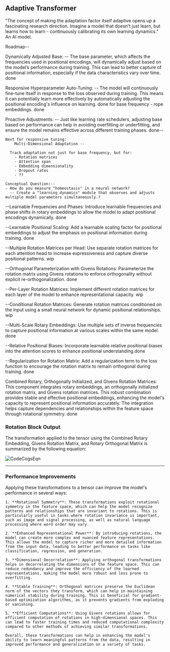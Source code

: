 ## Adaptive Transformer

"The concept of making the adaptation factor itself adaptive opens up a fascinating research direction. Imagine a model that doesn't just learn, but learns how to learn - continuously calibrating its own learning dynamics." An AI model.

Roadmap--

Dynamically Adjusted Base: -- The base parameter, which affects the frequencies used in positional encodings, will dynamically adjust based on the model’s performance during training. This can lead to better capture of positional information, especially if the data characteristics vary over time. done

Responsive Hyperparameter Auto-Tuning: -- The model will continuously fine-tune itself in response to the loss observed during training. This means it can potentially learn more effectively by automatically adjusting the positional encoding's influence on learning. done for base frequency - rope embeddings. done

Proactive Adjustments: -- Just like learning rate schedulers, adjusting base based on performance can help in avoiding overfitting or underfitting, and ensure the model remains effective across different training phases. done--

    Next for responsive tuning:
        Multi-Dimensional Adaptation --
  
      Track adaptation not just for base frequency, but for:
        - Rotation matrices
        - Attention span
        - Embedding dimensionality
        - Dropout rates
        - ??
    
    Conceptual Question:--
    - How do you measure "homeostasis" in a neural network?
      -- Create a "learning dynamics" module that observes and adjusts multiple model parameters simultaneously.?


--Learnable Frequencies and Phases: Introduce learnable frequencies and phase shifts in rotary embeddings to allow the model to adapt positional encodings dynamically. done

--Learnable Positional Scaling: Add a learnable scaling factor for positional embeddings to adjust the emphasis on positional information during training. done

--Multiple Rotation Matrices per Head: Use separate rotation matrices for each attention head to increase expressiveness and capture diverse positional patterns. wip

--Orthogonal Parameterization with Givens Rotations: Parameterize the rotation matrix using Givens rotations to enforce orthogonality without explicit re-orthogonalization. done

--Per-Layer Rotation Matrices: Implement different rotation matrices for each layer of the model to enhance representational capacity. wip

--Conditional Rotation Matrices: Generate rotation matrices conditioned on the input using a small neural network for dynamic positional relationships. wip

--Multi-Scale Rotary Embeddings: Use multiple sets of inverse frequencies to capture positional information at various scales within the same model. done

--Relative Positional Biases: Incorporate learnable relative positional biases into the attention scores to enhance positional understanding.done

--Regularization for Rotation Matrix: Add a regularization term to the loss function to encourage the rotation matrix to remain orthogonal during training. done


Combined Rotary, Orthogonally Initialized, and Givens Rotation Matrices: This component integrates rotary embeddings, an orthogonally initialized rotation matrix, and Givens rotation matrices. This robust combination provides stable and effective positional embeddings, enhancing the model's capacity to represent positional information accurately. The integration helps capture dependencies and relationships within the feature space through rotational symmetry. done


### Rotation Block Output
The transformation applied to the tensor using the Combined Rotary Embedding, Givens Rotation Matrix, and Rotary Orthogonal Matrix is summarized by the following equation:

![CodeCogsEqn](https://github.com/user-attachments/assets/b4f79ef5-246d-40b2-aed7-ef44b28d7dd9)


---

### Performance Improvements

Applying these transformations to a tensor can improve the model's performance in several ways:
    
    1. **Rotational Symmetry**: These transformations exploit rotational symmetry in the feature space, which can help the model recognize patterns and relationships that are invariant to rotations. This is particularly useful in tasks where rotation invariance is important, such as image and signal processing, as well as natural language processing where word order may vary.
    
    2. **Enhanced Representational Power**: By introducing rotations, the model can create more complex and nuanced feature representations. This allows the model to capture richer and more detailed information from the input data, leading to better performance on tasks like classification, regression, and generation.
    
    3. **Dimensional Decorrelation**: Applying orthogonal transformations helps in decorrelating the dimensions of the feature space. This can reduce redundancy and improve the efficiency of the learned representations, making the model more robust and less prone to overfitting.
    
    4. **Stable Training**: Orthogonal matrices preserve the Euclidean norm of the vectors they transform, which can help in maintaining numerical stability during training. This is beneficial for gradient-based optimization algorithms, as it prevents gradients from exploding or vanishing.
    
    5. **Efficient Computations**: Using Givens rotations allows for efficient computation of rotations in high-dimensional spaces. This can lead to faster training times and reduced computational complexity compared to other methods of achieving similar transformations.
    
    Overall, these transformations can help in enhancing the model's ability to learn meaningful patterns from the data, resulting in improved performance and generalization on a variety of tasks.


